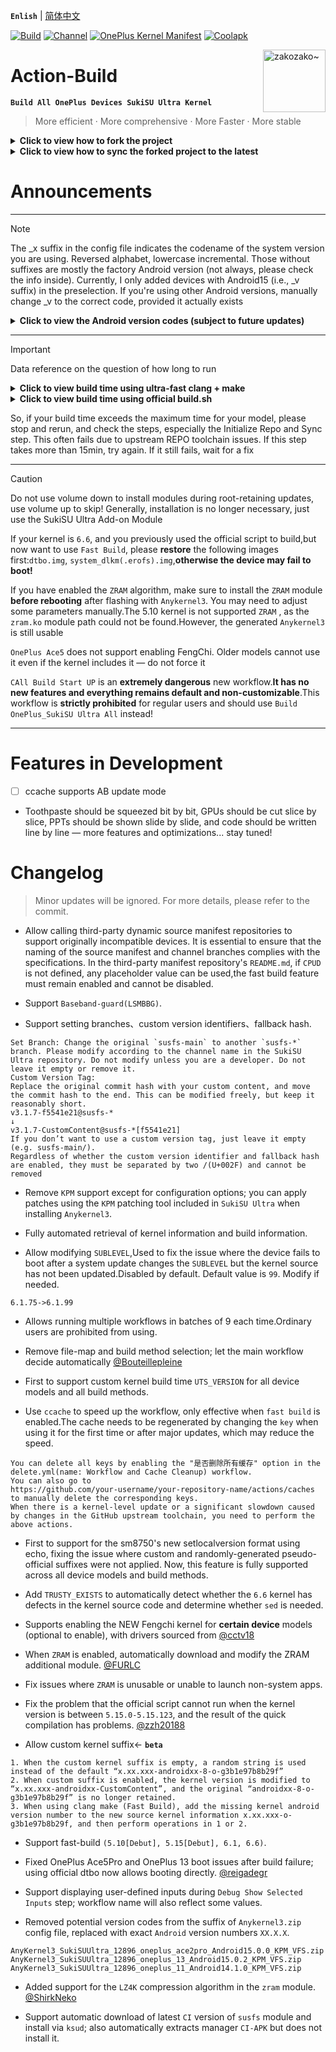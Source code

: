 **`Enlish`** | [简体中文](README.md)
 
[![Build](https://img.shields.io/badge/GitHub%20Actions-Build-181717?logo=github&logoColor=white&style=flat-square)](https://github.com/Numbersf/Action-Build/actions/workflows/Build%20SukiSU%20Ultra%20OnePlus.yml) [![Channel](https://img.shields.io/badge/Follow-Telegram-blue.svg?logo=telegram)](https://t.me/taichi91) [![OnePlus Kernel Manifest](https://img.shields.io/badge/OnePlus%20Kernel%20Manifest-EB0029?logo=oneplus&logoColor=white&style=flat-square)](https://github.com/OnePlusOSS/kernel_manifest) [![Coolapk](https://img.shields.io/badge/Follow-Coolapk-3DDC84?style=flat-square&logo=android&logoColor=white)](http://www.coolapk.com/u/28259173)
 
<img align="right" src="pic/zakozako~.svg" width="100px" alt="zakozako~">
 
# Action-Build
**```Build All OnePlus Devices SukiSU Ultra Kernel```**
> More efficient · More comprehensive · More Faster · More stable
 
<details>
<summary><strong>Click to view how to fork the project</strong></summary>
<img src="https://github.com/Numbersf/Action-Build/blob/SukiSU-Ultra/pic/make.gif" width="500"/>
</details>
 
<details>
<summary><strong>Click to view how to sync the forked project to the latest</strong></summary>
<p>
  <img src="https://github.com/Numbersf/Action-Build/blob/SukiSU-Ultra/pic/syncfork.png" width="150"/>
  <img src="https://github.com/Numbersf/Action-Build/blob/SukiSU-Ultra/pic/syncfork(2).png" width="150"/>
</p>
<summary>Please sync promptly! Some updates may cause older versions to fail! If it still fails after syncing, delete and fork again! If the issue persists, then submit an issue for feedback.</summary>
</details>
 
# Announcements
 
------
> [!NOTE]
> The _x suffix in the config file indicates the codename of the system version you are using. Reversed alphabet, lowercase incremental. Those without suffixes are mostly the factory Android version (not always, please check the info inside). Currently, I only added devices with Android15 (i.e., _v suffix) in the preselection. If you're using other Android versions, manually change _v to the correct code, provided it actually exists
> <details>
> <summary><strong>Click to view the Android version codes (subject to future updates)</strong></summary>
>
>>`_z Android19 (Zebra Cake)`
>
>>`_y Android18 (Yogurt Parfait)`
>
>>`_x Android17 (Xmas Pudding)`
>
>>`_w Android16 (Wedding Cake)`<strong>
>
>>`_v Android15 (Vanilla Ice Cream)`
>
>>`_u Android14 (Upside Down Cake)`
>
>>`_t Android13 (Tiramisu)`
>
>>`_s Android12 (Snow Cone)`</strong>
>
>>`_r Android11 (Red Velvet Cake)`
>
>>`_q Android10 (Quince Tart)`
>
>>`_p Android9 (Pie)`
>
>>`_o Android8 (Oreo)`
>
>>`_n Android7 (Nougat)`
>
>>`_m Android6 (Marshmallow)`
>
>>`_l Android5 (Lollipop)`
>
>>`_k Android4.4 (KitKat)`
>
>>`_j Android4.3–4.1 (Jelly Bean)`
>
>>`_i Android4.0 (Ice Cream Sandwich)`
>
>>`_h Android3.x (Honeycomb)`
>
>>`_g Android2.3 (Gingerbread)`
>
>>`_f Android2.2 (FroYo)`
>
>>`_e Android2.1 (Eclair)`
>
>>`_d Android1.6 (Donut)`
>
>>`_c Android1.5 (Cupcake)`
>
> </details>
 
------
> [!IMPORTANT]
>Data reference on the question of how long to run
> <details>
> <summary><strong>Click to view build time using ultra-fast clang + make</strong></summary>
>
>|Device Type| Average Duration Range               | Maximum Duration|
>|------------------------|---------------------|------------|
>| `≥Android15` | `1st:19min ~ 35min 2nd:9min ~ 19min` | `42min`|
>| `<Android15`| `1st:27min ~ 40min 2nd:18min ~ 30min`| `50min` |
>
> >Using ccache may slow down the first build.
>
> >Differences in the version of the repo tool may affect the build duration.
> </details>
>
> <details>
> <summary><strong>Click to view build time using official build.sh</strong></summary>
>
>
>|Device Type| Average Duration Range               | Maximum Duration|
>|--------------------------|-----------------------------|------------------|
>| `sm8450, sm8475, sm8550` | `29min ~ 35min`             | `45min`
>| `sm7675, sm7550, sm8650` |`59min ~ 1h12min`| `1h28min`        |
>| `sm8750`|`1h1min ~ 1h8min`| `1h24min`       |
>|`<Android15`| `39min ~ 49min`  |`59min`|
>
> >Differences in the version of the repo tool may affect the build duration.
></details>
>
>So, if your build time exceeds the maximum time for your model, please stop and rerun, and check the steps, especially the Initialize Repo and Sync step. This often fails due to upstream REPO toolchain issues. If this step takes more than 15min, try again. If it still fails, wait for a fix
 
------
> [!CAUTION]
> Do not use volume down to install modules during root-retaining updates, use volume up to skip! Generally, installation is no longer necessary, just use the SukiSU Ultra Add-on Module  
>
> If your kernel is ``6.6``, and you previously used the official script to build,but now want to use ``Fast Build``, please **restore** the following images first:`dtbo.img`, ``system_dlkm(.erofs).img``,**otherwise the device may fail to boot!**  
>
> If you have enabled the ``ZRAM`` algorithm, make sure to install the ``ZRAM`` module **before rebooting** after flashing with ``Anykernel3``. You may need to adjust some parameters manually.The 5.10 kernel is not supported ``ZRAM`` , as the ``zram.ko`` module path could not be found.However, the generated ``Anykernel3`` is still usable  
>
>``OnePlus Ace5`` does not support enabling FengChi. Older models cannot use it even if the kernel includes it — do not force it  
>
>``CAll Build Start UP`` is an **extremely dangerous** new workflow.**It has no new features and everything remains default and non-customizable**.This workflow is **strictly prohibited** for regular users and should use ``Build OnePlus_SukiSU Ultra All`` instead!  
>
 
------
 
# Features in Development
- [ ] ccache supports AB update mode
- Toothpaste should be squeezed bit by bit, GPUs should be cut slice by slice, PPTs should be shown slide by slide, and code should be written line by line — more features and optimizations... stay tuned!
 
# Changelog
> Minor updates will be ignored. For more details, please refer to the commit.
 
- Allow calling third-party dynamic source manifest repositories to support originally incompatible devices. It is essential to ensure that the naming of the source manifest and channel branches complies with the specifications. In the third-party manifest repository's ``README.md``, if ``CPUD`` is not defined, any placeholder value can be used,the fast build feature must remain enabled and cannot be disabled.  
 
- Support ``Baseband-guard(LSMBBG)``.  
 
- Support setting branches、custom version identifiers、fallback hash.  
```
Set Branch: Change the original `susfs-main` to another `susfs-*` branch. Please modify according to the channel name in the SukiSU Ultra repository. Do not modify unless you are a developer. Do not leave it empty or remove it.
Custom Version Tag:
Replace the original commit hash with your custom content, and move the commit hash to the end. This can be modified freely, but keep it reasonably short.
v3.1.7-f5541e21@susfs-*
↓
v3.1.7-CustomContent@susfs-*[f5541e21]
If you don’t want to use a custom version tag, just leave it empty (e.g. susfs-main/).
Regardless of whether the custom version identifier and fallback hash are enabled, they must be separated by two /(U+002F) and cannot be removed
```  
 
- Remove ``KPM`` support except for configuration options; you can apply patches using the ``KPM`` patching tool included in ``SukiSU Ultra`` when installing ``Anykernel3``.  
 
- Fully automated retrieval of kernel information and build information.  
 
- Allow modifying `SUBLEVEL`,Used to fix the issue where the device fails to boot after a system update changes the `SUBLEVEL` but the kernel source has not been updated.Disabled by default. Default value is `99`. Modify if needed.  
```
6.1.75->6.1.99
```  
 
- Allows running multiple workflows in batches of 9 each time.Ordinary users are prohibited from using.  
 
- Remove file-map and build method selection; let the main workflow decide automatically [@Bouteillepleine](https://github.com/Bouteillepleine)  
 
- First to support custom kernel build time `UTS_VERSION` for all device models and all build methods.  
 
- Use `ccache` to speed up the workflow, only effective when `fast build` is enabled.The cache needs to be regenerated by changing the `key` when using it for the first time or after major updates, which may reduce the speed.
```
You can delete all keys by enabling the "是否删除所有缓存" option in the delete.yml(name: Workflow and Cache Cleanup) workflow.
You can also go to
https://github.com/your-username/your-repository-name/actions/caches
to manually delete the corresponding keys.  
When there is a kernel-level update or a significant slowdown caused by changes in the GitHub upstream toolchain, you need to perform the above actions.
```  
 
- First to support for the sm8750's new setlocalversion format using echo, fixing the issue where custom and randomly-generated pseudo-official suffixes were not applied. Now, this feature is fully supported across all device models and build methods.  
 
- Add `TRUSTY_EXISTS` to automatically detect whether the `6.6` kernel has defects in the kernel source code and determine whether `sed` is needed.  
 
- Supports enabling the NEW Fengchi kernel for **certain device** models (optional to enable), with drivers sourced from [@cctv18](https://github.com/cctv18)  
 
- When `ZRAM` is enabled, automatically download and modify the ZRAM additional module. [@FURLC](https://github.com/FURLC)  
 
- Fix issues where `ZRAM` is unusable or unable to launch non-system apps.  
 
- Fix the problem that the official script cannot run when the kernel version is between `5.15.0-5.15.123`, and the result of the quick compilation has problems. [@zzh20188](https://github.com/zzh20188)  
 
- Allow custom kernel suffix← **`beta`**
```
1. When the custom kernel suffix is empty, a random string is used instead of the default “x.xx.xxx-androidxx-8-o-g3b1e97b8b29f”
2. When custom suffix is enabled, the kernel version is modified to “x.xx.xxx-androidxx-CustomContent”, and the original “androidxx-8-o-g3b1e97b8b29f” is no longer retained.
3. When using clang make (Fast Build), add the missing kernel android version number to the new source kernel information x.xx.xxx-o-g3b1e97b8b29f, and then perform operations in 1 or 2.
```  
 
- Support fast-build `(5.10[Debut], 5.15[Debut], 6.1, 6.6)`.  
 
- Fixed OnePlus Ace5Pro and OnePlus 13 boot issues after build failure; using official dtbo now allows booting directly. [@reigadegr](https://github.com/reigadegr)  
 
- Support displaying user-defined inputs during `Debug Show Selected Inputs` step; workflow name will also reflect some values.  
 
- Removed potential version codes from the suffix of `Anykernel3.zip` config file, replaced with exact `Android` version numbers `XX.X.X`.
```
AnyKernel3_SukiSUUltra_12896_oneplus_ace2pro_Android15.0.0_KPM_VFS.zip
AnyKernel3_SukiSUUltra_12896_oneplus_13_Android15.0.2_KPM_VFS.zip
AnyKernel3_SukiSUUltra_12896_oneplus_11_Android14.1.0_KPM_VFS.zip
```  
 
- Added support for the `LZ4K` compression algorithm in the `zram` module.   [@ShirkNeko](https://github.com/ShirkNeko)  
 
- Support automatic download of latest `CI` version of `susfs` module and install via `ksud`; also automatically extracts manager `CI-APK` but does not install it.  
 
